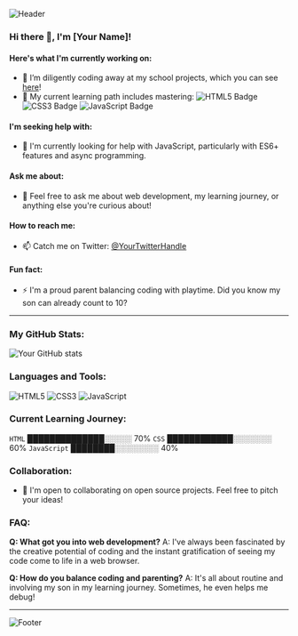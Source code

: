 ![Header](https://via.placeholder.com/900x300/cccccc/808080?text=Welcome+to+My+GitHub)

### Hi there 👋, I'm [Your Name]!

#### Here's what I'm currently working on:

- 🔭 I’m diligently coding away at my school projects, which you can see [here](#)!
- 🌱 My current learning path includes mastering: ![HTML5 Badge](https://img.shields.io/badge/-HTML5-%23E34F26?style=flat&logo=html5&logoColor=white) ![CSS3 Badge](https://img.shields.io/badge/-CSS3-%231572B6?style=flat&logo=css3) ![JavaScript Badge](https://img.shields.io/badge/-JavaScript-%23F7DF1E?style=flat&logo=javascript&logoColor=black)

#### I'm seeking help with:

- 🤔 I'm currently looking for help with JavaScript, particularly with ES6+ features and async programming.

#### Ask me about:

- 💬 Feel free to ask me about web development, my learning journey, or anything else you're curious about!

#### How to reach me:

- 📫 Catch me on Twitter: [@YourTwitterHandle](#)

#### Fun fact:

- ⚡ I'm a proud parent balancing coding with playtime. Did you know my son can already count to 10?

---

### My GitHub Stats:

![Your GitHub stats](https://github-readme-stats.vercel.app/api?username=thomsev&show_icons=true)

### Languages and Tools:

![HTML5](https://img.shields.io/badge/-HTML5-%23E34F26?style=flat&logo=html5&logoColor=white)
![CSS3](https://img.shields.io/badge/-CSS3-%231572B6?style=flat&logo=css3)
![JavaScript](https://img.shields.io/badge/-JavaScript-%23F7DF1E?style=flat&logo=javascript&logoColor=black)

### Current Learning Journey:

`HTML` ██████████████░░░░░ 70%
`CSS` ████████████░░░░░░░ 60%
`JavaScript` ████████░░░░░░░░ 40%

### Collaboration:

- 🤝 I'm open to collaborating on open source projects. Feel free to pitch your ideas!

### FAQ:

**Q: What got you into web development?**
A: I've always been fascinated by the creative potential of coding and the instant gratification of seeing my code come to life in a web browser.

**Q: How do you balance coding and parenting?**
A: It's all about routine and involving my son in my learning journey. Sometimes, he even helps me debug!

---

![Footer](https://via.placeholder.com/1200x100/cccccc/808080?text=Thank+you+for+visiting+my+GitHub!)
